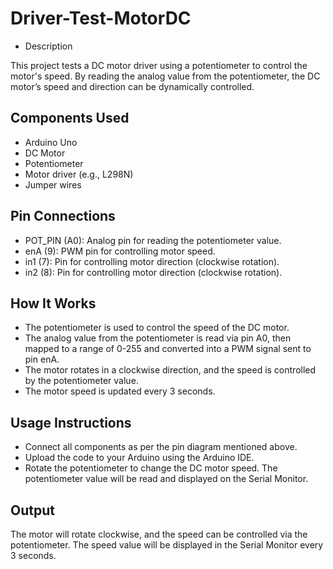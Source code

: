 # Driver-Test-MotorDC

- Description

This project tests a DC motor driver using a potentiometer to control the motor's speed. By reading the analog value from the potentiometer, the DC motor’s speed and direction can be dynamically controlled.

## Components Used

- Arduino Uno
- DC Motor
- Potentiometer
- Motor driver (e.g., L298N)
- Jumper wires

## Pin Connections

- POT_PIN (A0): Analog pin for reading the potentiometer value.
- enA (9): PWM pin for controlling motor speed.
- in1 (7): Pin for controlling motor direction (clockwise rotation).
- in2 (8): Pin for controlling motor direction (clockwise rotation).

## How It Works

- The potentiometer is used to control the speed of the DC motor.
- The analog value from the potentiometer is read via pin A0, then mapped to a range of 0-255 and converted into a PWM signal sent to pin enA.
- The motor rotates in a clockwise direction, and the speed is controlled by the potentiometer value.
- The motor speed is updated every 3 seconds.

## Usage Instructions

- Connect all components as per the pin diagram mentioned above.
- Upload the code to your Arduino using the Arduino IDE.
- Rotate the potentiometer to change the DC motor speed. The potentiometer value will be read and displayed on the Serial Monitor.

## Output

The motor will rotate clockwise, and the speed can be controlled via the potentiometer. The speed value will be displayed in the Serial Monitor every 3 seconds.
